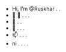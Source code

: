 - Hi, I’m @Ruskhar . . 
- 👀 👀 . . .
- 🌱 . . 
- 💞️ . . .
- 📫 . . . 
- ni . . . .

<!---
Ruskhar/Ruskhar is a ✨ special ✨ repository because its `README.md` (this file) appears on your GitHub profile.
You can click the Preview link to take a look at your changes.
--->
